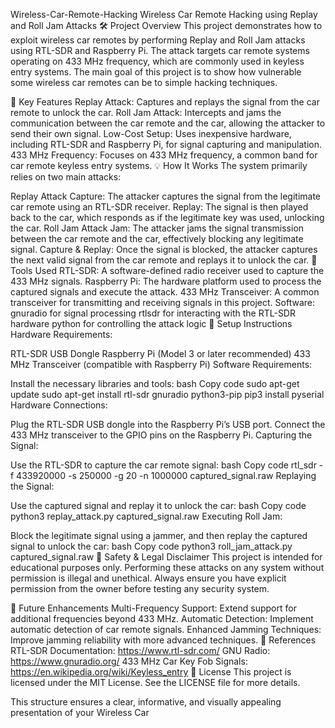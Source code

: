 Wireless-Car-Remote-Hacking
Wireless Car Remote Hacking using Replay and Roll Jam Attacks
🛠️ Project Overview
This project demonstrates how to exploit wireless car remotes by performing Replay and Roll Jam attacks using RTL-SDR and Raspberry Pi. The attack targets car remote systems operating on 433 MHz frequency, which are commonly used in keyless entry systems. The main goal of this project is to show how vulnerable some wireless car remotes can be to simple hacking techniques.

🔐 Key Features
Replay Attack: Captures and replays the signal from the car remote to unlock the car.
Roll Jam Attack: Intercepts and jams the communication between the car remote and the car, allowing the attacker to send their own signal.
Low-Cost Setup: Uses inexpensive hardware, including RTL-SDR and Raspberry Pi, for signal capturing and manipulation.
433 MHz Frequency: Focuses on 433 MHz frequency, a common band for car remote keyless entry systems.
💡 How It Works
The system primarily relies on two main attacks:

Replay Attack
Capture: The attacker captures the signal from the legitimate car remote using an RTL-SDR receiver.
Replay: The signal is then played back to the car, which responds as if the legitimate key was used, unlocking the car.
Roll Jam Attack
Jam: The attacker jams the signal transmission between the car remote and the car, effectively blocking any legitimate signal.
Capture & Replay: Once the signal is blocked, the attacker captures the next valid signal from the car remote and replays it to unlock the car.
🔧 Tools Used
RTL-SDR: A software-defined radio receiver used to capture the 433 MHz signals.
Raspberry Pi: The hardware platform used to process the captured signals and execute the attack.
433 MHz Transceiver: A common transceiver for transmitting and receiving signals in this project.
Software:
gnuradio for signal processing
rtlsdr for interacting with the RTL-SDR hardware
python for controlling the attack logic
📝 Setup Instructions
Hardware Requirements:

RTL-SDR USB Dongle
Raspberry Pi (Model 3 or later recommended)
433 MHz Transceiver (compatible with Raspberry Pi)
Software Requirements:

Install the necessary libraries and tools:
bash
Copy code
sudo apt-get update
sudo apt-get install rtl-sdr gnuradio python3-pip
pip3 install pyserial
Hardware Connections:

Plug the RTL-SDR USB dongle into the Raspberry Pi’s USB port.
Connect the 433 MHz transceiver to the GPIO pins on the Raspberry Pi.
Capturing the Signal:

Use the RTL-SDR to capture the car remote signal:
bash
Copy code
rtl_sdr -f 433920000 -s 250000 -g 20 -n 1000000 captured_signal.raw
Replaying the Signal:

Use the captured signal and replay it to unlock the car:
bash
Copy code
python3 replay_attack.py captured_signal.raw
Executing Roll Jam:

Block the legitimate signal using a jammer, and then replay the captured signal to unlock the car:
bash
Copy code
python3 roll_jam_attack.py captured_signal.raw
🎯 Safety & Legal Disclaimer
This project is intended for educational purposes only. Performing these attacks on any system without permission is illegal and unethical. Always ensure you have explicit permission from the owner before testing any security system.

🚀 Future Enhancements
Multi-Frequency Support: Extend support for additional frequencies beyond 433 MHz.
Automatic Detection: Implement automatic detection of car remote signals.
Enhanced Jamming Techniques: Improve jamming reliability with more advanced techniques.
📝 References
RTL-SDR Documentation: https://www.rtl-sdr.com/
GNU Radio: https://www.gnuradio.org/
433 MHz Car Key Fob Signals: https://en.wikipedia.org/wiki/Keyless_entry
📄 License
This project is licensed under the MIT License. See the LICENSE file for more details.

This structure ensures a clear, informative, and visually appealing presentation of your Wireless Car
